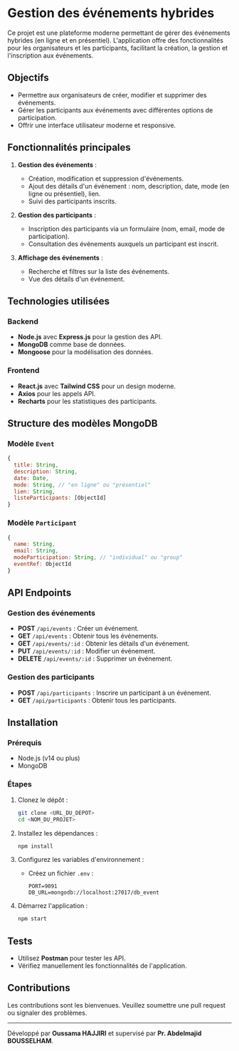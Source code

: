 
# Gestion des événements hybrides

Ce projet est une plateforme moderne permettant de gérer des événements hybrides (en ligne et en présentiel). 
L'application offre des fonctionnalités pour les organisateurs et les participants, facilitant la création, 
la gestion et l'inscription aux événements.

## Objectifs

- Permettre aux organisateurs de créer, modifier et supprimer des événements.
- Gérer les participants aux événements avec différentes options de participation.
- Offrir une interface utilisateur moderne et responsive.

## Fonctionnalités principales

1. **Gestion des événements** :
   - Création, modification et suppression d'événements.
   - Ajout des détails d'un événement : nom, description, date, mode (en ligne ou présentiel), lien.
   - Suivi des participants inscrits.

2. **Gestion des participants** :
   - Inscription des participants via un formulaire (nom, email, mode de participation).
   - Consultation des événements auxquels un participant est inscrit.

3. **Affichage des événements** :
   - Recherche et filtres sur la liste des événements.
   - Vue des détails d'un événement.

## Technologies utilisées

### Backend
- **Node.js** avec **Express.js** pour la gestion des API.
- **MongoDB** comme base de données.
- **Mongoose** pour la modélisation des données.

### Frontend
- **React.js** avec **Tailwind CSS** pour un design moderne.
- **Axios** pour les appels API.
- **Recharts** pour les statistiques des participants.

## Structure des modèles MongoDB

### Modèle `Event`
```javascript
{
  title: String,
  description: String,
  date: Date,
  mode: String, // "en ligne" ou "présentiel"
  lien: String,
  listeParticipants: [ObjectId]
}
```

### Modèle `Participant`
```javascript
{
  name: String,
  email: String,
  modeParticipation: String, // "individual" ou "group"
  eventRef: ObjectId
}
```

## API Endpoints

### Gestion des événements
- **POST** `/api/events` : Créer un événement.
- **GET** `/api/events` : Obtenir tous les événements.
- **GET** `/api/events/:id` : Obtenir les détails d'un événement.
- **PUT** `/api/events/:id` : Modifier un événement.
- **DELETE** `/api/events/:id` : Supprimer un événement.

### Gestion des participants
- **POST** `/api/participants` : Inscrire un participant à un événement.
- **GET** `/api/participants` : Obtenir tous les participants.

## Installation

### Prérequis
- Node.js (v14 ou plus)
- MongoDB

### Étapes
1. Clonez le dépôt :
   ```bash
   git clone <URL_DU_DEPOT>
   cd <NOM_DU_PROJET>
   ```

2. Installez les dépendances :
   ```bash
   npm install
   ```

3. Configurez les variables d'environnement :
   - Créez un fichier `.env` :
     ```env
     PORT=9091
     DB_URL=mongodb://localhost:27017/db_event
     ```

4. Démarrez l'application :
   ```bash
   npm start
   ```

## Tests

- Utilisez **Postman** pour tester les API.
- Vérifiez manuellement les fonctionnalités de l'application.

## Contributions

Les contributions sont les bienvenues. Veuillez soumettre une pull request ou signaler des problèmes.

---

Développé par **Oussama HAJJIRI** et supervisé par **Pr. Abdelmajid BOUSSELHAM**.
